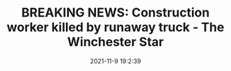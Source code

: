 ---
"title": "BREAKING NEWS: Construction worker killed by runaway truck - The Winchester Star"
"date": "2021-11-9 19:2:39"
"feed_name": "GOOGLENEWSCONSTRUCTION"
"feed_website": "https://news.google.com/search?q=construction%2Bincident&hl=en-US&gl=US&ceid=US:en"
"feed_rss": "https://news.google.com/rss/search?q=construction%2Bincident&hl=en-US&gl=US&ceid=US:en"
"link": "https://www.winchesterstar.com/breaking-news-construction-worker-killed-by-runaway-truck/article_a04f5da9-3494-5bf9-9178-6525982e476a.html"
"source": "{'href': 'https://www.winchesterstar.com', 'title': 'The Winchester Star'}"
"file": "_posts/2021-1-1-e8dfd518bf466ce57a2b79f640eefd508359558b.md"
"accident": "1"
"drilling": "0"
"dead": "1"
"injured": "0"
"arrested": "0"
"place": "unknown place"
"where": "construction site"
"causes": "truck"
"place_uri": "unknown place"
---